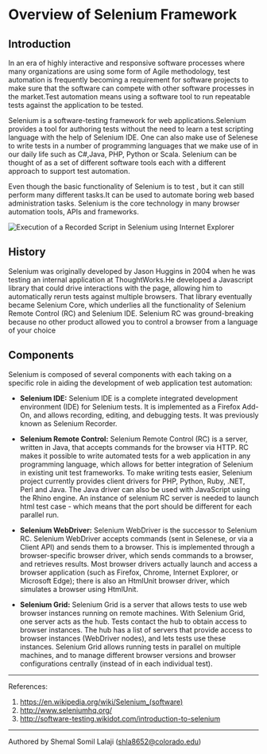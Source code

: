 # Overview of Selenium Framework

## Introduction

In an era of highly interactive and responsive software processes where many organizations are using some form of Agile methodology, test automation is frequently becoming a requirement for software projects to make sure that the software can compete with other software processes in the market.Test automation means using a software tool to run repeatable tests against the application to be tested.


Selenium is a software-testing framework for web applications.Selenium provides a tool for authoring tests without the need to learn a test scripting language  with the help of Selenium IDE. One can also make use of Selenese to write tests in a number of programming languages that we make use of in our daily life such as C#,Java, PHP, Python or Scala. Selenium can be thought of as a set of different software tools each with a different approach to support test automation.


Even though the basic functionality of Selenium is to test , but it can still perform many different tasks.It can be used to automate boring web based administration tasks. Selenium is  the core technology in many browser automation tools, APIs and frameworks.


![Execution of a Recorded Script in Selenium using Internet Explorer](http://software-testing.wdfiles.com/local--files/introduction-to-selenium/selenium_test_runner.JPG)


## History

Selenium was originally developed by Jason Huggins in 2004 when he was testing an internal application at ThoughtWorks.He developed a Javascript library that could drive interactions with the page, allowing him to automatically rerun tests against multiple browsers. That library eventually became Selenium Core, which underlies all the functionality of Selenium Remote Control (RC) and Selenium IDE. Selenium RC was ground-breaking because no other product allowed you to control a browser from a language of your choice


## Components
Selenium is composed of several components with each taking on a specific role in aiding the development of web application test automation:<br>



* **Selenium IDE:** 
Selenium IDE is a complete integrated development environment (IDE) for Selenium tests. It is implemented as a Firefox Add-On, and allows recording, editing, and debugging tests. It was previously known as Selenium Recorder. 


* **Selenium Remote Control:** Selenium Remote Control (RC) is a server, written in Java, that accepts commands for the browser via HTTP. RC makes it possible to write automated tests for a web application in any programming language, which allows for better integration of Selenium in existing unit test frameworks. To make writing tests easier, Selenium project currently provides client drivers for PHP, Python, Ruby, .NET, Perl and Java. The Java driver can also be used with JavaScript using the Rhino engine. An instance of selenium RC server is needed to launch html test case - which means that the port should be different for each parallel run.



* **Selenium WebDriver:** Selenium WebDriver is the successor to Selenium RC. Selenium WebDriver accepts commands (sent in Selenese, or via a Client API) and sends them to a browser. This is implemented through a browser-specific browser driver, which sends commands to a browser, and retrieves results. Most browser drivers actually launch and access a browser application (such as Firefox, Chrome, Internet Explorer, or Microsoft Edge); there is also an HtmlUnit browser driver, which simulates a browser using HtmlUnit.


* **Selenium Grid:** Selenium Grid is a server that allows tests to use web browser instances running on remote machines. With Selenium Grid, one server acts as the hub. Tests contact the hub to obtain access to browser instances. The hub has a list of servers that provide access to browser instances (WebDriver nodes), and lets tests use these instances. Selenium Grid allows running tests in parallel on multiple machines, and to manage different browser versions and browser configurations centrally (instead of in each individual test).


---
References: 
1. https://en.wikipedia.org/wiki/Selenium_(software)
2. http://www.seleniumhq.org/
3. http://software-testing.wikidot.com/introduction-to-selenium


---

Authored by Shemal Somil Lalaji (shla8652@colorado.edu)
